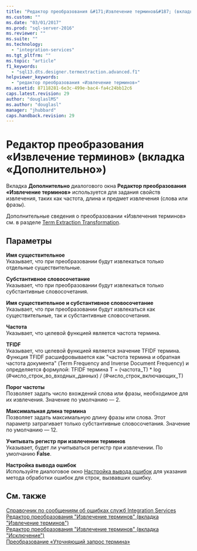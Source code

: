 ```yaml
---
title: "Редактор преобразования &#171;Извлечение терминов&#187; (вкладка &#171;Дополнительно&#187;) | Microsoft Docs"
ms.custom: ""
ms.date: "03/01/2017"
ms.prod: "sql-server-2016"
ms.reviewer: ""
ms.suite: ""
ms.technology: 
  - "integration-services"
ms.tgt_pltfrm: ""
ms.topic: "article"
f1_keywords: 
  - "sql13.dts.designer.termextraction.advanced.f1"
helpviewer_keywords: 
  - "редактор преобразования «Извлечение терминов»"
ms.assetid: 87118281-6e3c-499e-bac4-fa4c24bb12c6
caps.latest.revision: 29
author: "douglaslMS"
ms.author: "douglasl"
manager: "jhubbard"
caps.handback.revision: 29
---
```

# Редактор преобразования &#171;Извлечение терминов&#187; (вкладка &#171;Дополнительно&#187;)
  Вкладка **Дополнительно** диалогового окна **Редактор преобразования «Извлечение терминов»** используется для задания свойств извлечения, таких как частота, длина и предмет извлечения (слова или фразы).  
  
 Дополнительные сведения о преобразовании «Извлечения терминов» см. в разделе [Term Extraction Transformation](../../../integration-services/data-flow/transformations/term-extraction-transformation.md).  
  
## Параметры  
 **Имя существительное**  
 Указывает, что при преобразовании будут извлекаться только отдельные существительные.  
  
 **Субстантивное словосочетание**  
 Указывает, что при преобразовании будут извлекаться только субстантивные словосочетания.  
  
 **Имя существительное и субстантивное словосочетание**  
 Указывает, что при преобразовании будут извлекаться как существительные, так и субстантивные словосочетания.  
  
 **Частота**  
 Указывает, что целевой функцией является частота термина.  
  
 **TFIDF**  
 Указывает, что целевой функцией является значение TFIDF термина. Функция TFIDF расшифровывается как "частота термина и обратная частота документа" (Term Frequency and Inverse Document Frequency) и определяется формулой: TFIDF термина T = (частота_T) * log (#число_строк_во_входных_данных) / (#число_строк_включающих_T)  
  
 **Порог частоты**  
 Позволяет задать число вхождений слова или фразы, необходимое для их извлечения. Значение по умолчанию — 2.  
  
 **Максимальная длина термина**  
 Позволяет задать максимальную длину фразы или слова. Этот параметр затрагивает только субстантивные словосочетания. Значение по умолчанию — 12.  
  
 **Учитывать регистр при извлечении терминов**  
 Указывает, будет ли учитываться регистр при извлечении. По умолчанию **False**.  
  
 **Настройка вывода ошибок**  
 Используйте диалоговое окно [Настройка вывода ошибок](../Topic/Configure%20Error%20Output.md) для указания метода обработки ошибок для строк, вызвавших ошибку.  
  
## См. также  
 [Справочник по сообщениям об ошибках служб Integration Services](../../../integration-services/integration-services-error-and-message-reference.md)   
 [Редактор преобразования "Извлечение терминов" (вкладка "Извлечение терминов")](../../../integration-services/data-flow/transformations/term-extraction-transformation-editor-term-extraction-tab.md)   
 [Редактор преобразования "Извлечение терминов" (вкладка "Исключение")](../../../integration-services/data-flow/transformations/term-extraction-transformation-editor-exclusion-tab.md)   
 [Преобразование «Уточняющий запрос термина»](../../../integration-services/data-flow/transformations/term-lookup-transformation.md)  
  
  